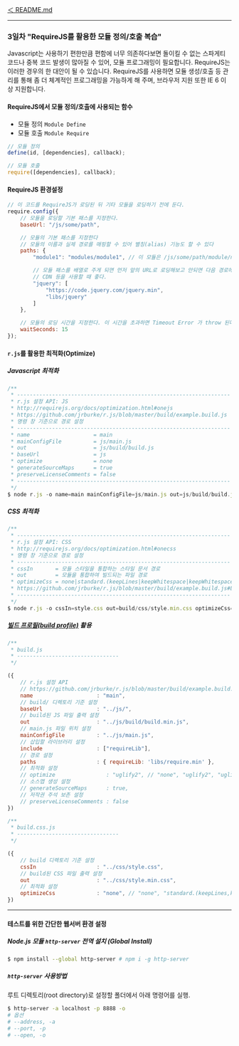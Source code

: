 [＜ README.md](../README.md)

---

### 3일차 "RequireJS를 활용한 모듈 정의/호출 복습"

Javascript는 사용하기 편한만큼 편함에 너무 의존하다보면 돌이킬 수 없는 스파게티 코드나 중복 코드 발생이 많아질 수 있어, 모듈 프로그래밍이 필요합니다. RequireJS는 이러한 경우의 한 대안이 될 수 있습니다. RequireJS를 사용하면 모듈 생성/호출 등 관리를 통해 좀 더 체계적인 프로그래밍을 가능하게 해 주며, 브라우저 지원 또한 IE 6 이상 지원합니다.

#### RequireJS에서 모듈 정의/호출에 사용되는 함수

- 모듈 정의 `Module Define`
- 모듈 호출 `Module Require`

```js
// 모듈 정의
define(id, [dependencies], callback);

// 모듈 호출
require([dependencies], callback);
```

#### RequireJS 환경설정
<!-- http://blog.javarouka.me/2013/04/requirejs-javascript.html -->

```js
// 이 코드를 RequireJS가 로딩된 뒤 기타 모듈을 로딩하기 전에 둔다.
require.config({
	// 모듈을 로딩할 기본 패스를 지정한다.
	baseUrl: "/js/some/path",

	// 모듈의 기본 패스를 지정한다
	// 모듈의 이름과 실제 경로를 매핑할 수 있어 별칭(alias) 기능도 할 수 있다
	paths: {
		"module1": "modules/module1", // 이 모듈은 /js/some/path/module/module1.js 경로.

		// 모듈 패스를 배열로 주게 되면 먼저 앞의 URL로 로딩해보고 안되면 다음 경로에서 로딩한다.
		// CDN 등을 사용할 때 좋다.
		"jquery": [
			"https://code.jquery.com/jquery.min",
			"libs/jquery"
		]
	},

	// 모듈의 로딩 시간을 지정한다. 이 시간을 초과하면 Timeout Error 가 throw 된다
	waitSeconds: 15
});
```

#### `r.js`를 활용한 최적화(Optimize)

##### Javascript 최적화

```js
/**
 * -------------------------------------------------------------------
 * r.js 설정 API: JS
 * http://requirejs.org/docs/optimization.html#onejs
 * https://github.com/jrburke/r.js/blob/master/build/example.build.js
 * 명령 창 기준으로 경로 설정
 * -------------------------------------------------------------------
 * name                    = main
 * mainConfigFile          = js/main.js
 * out                     = js/build/build.js
 * baseUrl                 = js
 * optimize                = none
 * generateSourceMaps      = true
 * preserveLicenseComments = false
 * -------------------------------------------------------------------
 */
$ node r.js -o name=main mainConfigFile=js/main.js out=js/build/build.js baseUrl=js optimize=none
```

##### CSS 최적화

```js
/**
 * -------------------------------------------------------------------
 * r.js 설정 API: CSS
 * http://requirejs.org/docs/optimization.html#onecss
 * 명령 창 기준으로 경로 설정
 * -------------------------------------------------------------------
 * cssIn       = 모듈 스타일을 통합하는 스타일 문서 경로
 * out         = 모듈을 통합하여 빌드되는 파일 경로
 * optimizeCss = none|standard.(keepLines|keepWhitespace|keepWhitespace)
 * https://github.com/jrburke/r.js/blob/master/build/example.build.js#L218
 * -------------------------------------------------------------------
 */
$ node r.js -o cssIn=style.css out=build/css/style.min.css optimizeCss=none
```

##### [빌드 프로필(build profile)](http://requirejs.org/docs/optimization.html#wholeproject) 활용

```js
/**
 * build.js
 * --------------------------------
 */

({
	// r.js 설정 API
	// https://github.com/jrburke/r.js/blob/master/build/example.build.js
    name                    : "main",
	// build/ 디렉토리 기준 설정
    baseUrl                 : "../js/",
    // build된 JS 파일 출력 설정
    out                     : "../js/build/build.min.js",
    // main.js 파일 위치 설정
    mainConfigFile          : "../js/main.js",
    // 삽입할 라이브러리 설정
    include                 : ["requireLib"],
    // 경로 설정
    paths                   : { requireLib: 'libs/require.min' },
    // 최적화 설정
    // optimize                : "uglify2", // "none", "uglify2", "uglify"
    // 소스맵 생성 설정
    // generateSourceMaps      : true,
    // 저작권 주석 보존 설정
    // preserveLicenseComments : false
})
```

```js
/**
 * build.css.js
 * --------------------------------
 */

({
    // build 디렉토리 기준 설정
    cssIn                   : "../css/style.css",
    // build된 CSS 파일 출력 설정
    out                     : "../css/style.min.css",
    // 최적화 설정
    optimizeCss             : "none", // "none", "standard.(keepLines,keepWhitespace,keepWhitespace)"
})
```

---

#### 테스트를 위한 간단한 웹서버 환경 설정

##### Node.js 모듈 `http-server` 전역 설치 (Global Install)

```sh
$ npm install --global http-server # npm i -g http-server
```

##### `http-server` 사용방법

루트 디렉토리(root directory)로 설정할 폴더에서 아래 명령어를 실행.

```sh
$ http-server -a localhost -p 8888 -o
# 옵션
# --address, -a
# --port, -p
# --open, -o
```